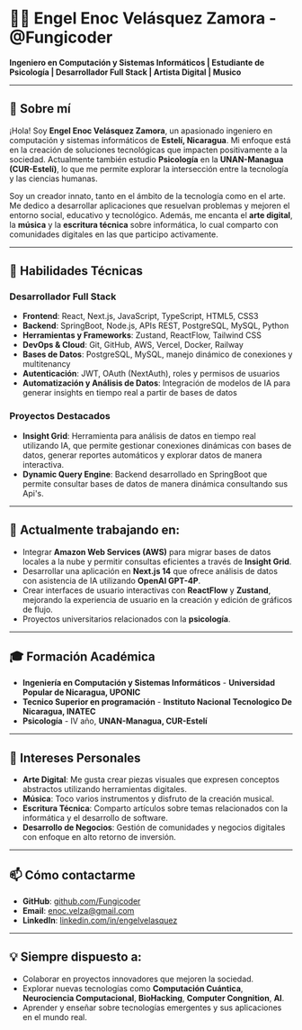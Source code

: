 # 👨‍💻 Engel Enoc Velásquez Zamora - @Fungicoder

**Ingeniero en Computación y Sistemas Informáticos | Estudiante de Psicología | Desarrollador Full Stack | Artista Digital | Musico**

---

## 👋 Sobre mí

¡Hola! Soy **Engel Enoc Velásquez Zamora**, un apasionado ingeniero en computación y sistemas informáticos de **Estelí, Nicaragua**. Mi enfoque está en la creación de soluciones tecnológicas que impacten positivamente a la sociedad. Actualmente también estudio **Psicología** en la **UNAN-Managua (CUR-Estelí)**, lo que me permite explorar la intersección entre la tecnología y las ciencias humanas.

Soy un creador innato, tanto en el ámbito de la tecnología como en el arte. Me dedico a desarrollar aplicaciones que resuelvan problemas y mejoren el entorno social, educativo y tecnológico. Además, me encanta el **arte digital**, la **música** y la **escritura técnica** sobre informática, lo cual comparto con comunidades digitales en las que participo activamente.

---

## 🚀 Habilidades Técnicas

### Desarrollador Full Stack
- **Frontend**: React, Next.js, JavaScript, TypeScript, HTML5, CSS3
- **Backend**: SpringBoot, Node.js, APIs REST, PostgreSQL, MySQL, Python
- **Herramientas y Frameworks**: Zustand, ReactFlow, Tailwind CSS
- **DevOps & Cloud**: Git, GitHub, AWS, Vercel, Docker, Railway
- **Bases de Datos**: PostgreSQL, MySQL, manejo dinámico de conexiones y multitenancy
- **Autenticación**: JWT, OAuth (NextAuth), roles y permisos de usuarios
- **Automatización y Análisis de Datos**: Integración de modelos de IA para generar insights en tiempo real a partir de bases de datos

### Proyectos Destacados
- **Insight Grid**: Herramienta para análisis de datos en tiempo real utilizando IA, que permite gestionar conexiones dinámicas con bases de datos, generar reportes automáticos y explorar datos de manera interactiva.
- **Dynamic Query Engine**: Backend desarrollado en SpringBoot que permite consultar bases de datos de manera dinámica consultando sus Api's.

---

## 🌱 Actualmente trabajando en:
- Integrar **Amazon Web Services (AWS)** para migrar bases de datos locales a la nube y permitir consultas eficientes a través de **Insight Grid**.
- Desarrollar una aplicación en **Next.js 14** que ofrece análisis de datos con asistencia de IA utilizando **OpenAI GPT-4P**.
- Crear interfaces de usuario interactivas con **ReactFlow** y **Zustand**, mejorando la experiencia de usuario en la creación y edición de gráficos de flujo.
- Proyectos universitarios relacionados con la **psicología**.

---

## 🎓 Formación Académica
- **Ingeniería en Computación y Sistemas Informáticos** - **Universidad Popular de Nicaragua, UPONIC**
- **Tecnico Superior en programación** - **Instituto Nacional Tecnologico De Nicaragua, INATEC**
- **Psicología** - IV año, **UNAN-Managua, CUR-Estelí**
  
---

## 🎨 Intereses Personales
- **Arte Digital**: Me gusta crear piezas visuales que expresen conceptos abstractos utilizando herramientas digitales.
- **Música**: Toco varios instrumentos y disfruto de la creación musical.
- **Escritura Técnica**: Comparto artículos sobre temas relacionados con la informática y el desarrollo de software.
- **Desarrollo de Negocios**: Gestión de comunidades y negocios digitales con enfoque en alto retorno de inversión.

---

## 📫 Cómo contactarme
- **GitHub**: [github.com/Fungicoder](https://github.com/Fungicoder)
- **Email**: enoc.velza@gmail.com
- **LinkedIn**: [linkedin.com/in/engelvelasquez](https://linkedin.com/in/engelvelasquez)

---

## 💡 Siempre dispuesto a:
- Colaborar en proyectos innovadores que mejoren la sociedad.
- Explorar nuevas tecnologías como **Computación Cuántica**, **Neurociencia Computacional**, **BioHacking**, **Computer Congnition**, **AI**.
- Aprender y enseñar sobre tecnologías emergentes y sus aplicaciones en el mundo real.
